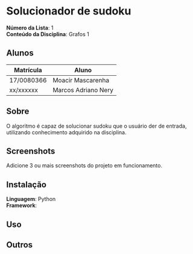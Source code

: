 
# Solucionador de sudoku

**Número da Lista**: 1<br>
**Conteúdo da Disciplina**: Grafos 1<br>

## Alunos
|Matrícula | Aluno |
| -- | -- |
| 17/0080366  |  Moacir Mascarenha |
| xx/xxxxxx  |  Marcos Adriano Nery |

## Sobre 
O algoritmo é capaz de solucionar sudoku que o usuário der de entrada, utilizando conhecimento adquirido na disciplina.

## Screenshots
Adicione 3 ou mais screenshots do projeto em funcionamento.

## Instalação 
**Linguagem**: Python<br>
**Framework**: <br>
<!-- Descreva os pré-requisitos para rodar o seu projeto e os comandos necessários. -->

## Uso 
<!-- Explique como usar seu projeto caso haja algum passo a passo após o comando de execução. -->

## Outros 
<!-- Quaisquer outras informações sobre seu projeto podem ser descritas abaixo. -->




